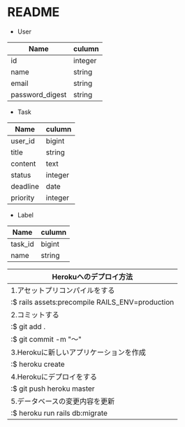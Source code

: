 # README

* User

|  Name  |  culumn  |
| ---- | ---- |
|  id  |  integer  |
|  name  |  string  |
|  email  |  string  |
|  password_digest  |  string  |

* Task

|  Name  |  culumn  |
| ---- | ---- |
|  user_id  |  bigint  |
|  title  |  string  |
|  content  |  text  |
|  status  |  integer  |
|  deadline  |  date  |
|  priority  |  integer  |

* Label

|  Name  |  culumn  |
| ---- | ---- |
|  task_id  |  bigint  |
|  name  |  string  |

|  Herokuへのデプロイ方法  |
| ---- |
|  1.アセットプリコンパイルをする  |
|  :$ rails assets:precompile RAILS_ENV=production  |
|  2.コミットする  |
|  :$ git add .  |
|  :$ git commit -m "〜"  |
|  3.Herokuに新しいアプリケーションを作成  |
|  :$ heroku create  |
|  4.Herokuにデプロイをする  |
|  :$ git push heroku master  |
|  5.データベースの変更内容を更新  |
|  :$ heroku run rails db:migrate  |

